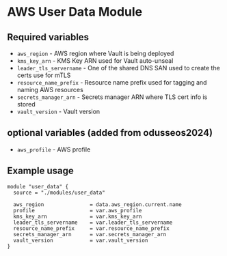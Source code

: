 # AWS User Data Module

## Required variables

* `aws_region` - AWS region where Vault is being deployed
* `kms_key_arn` - KMS Key ARN used for Vault auto-unseal
* `leader_tls_servername` - One of the shared DNS SAN used to create the certs use for mTLS
* `resource_name_prefix` - Resource name prefix used for tagging and naming AWS resources
* `secrets_manager_arn` - Secrets manager ARN where TLS cert info is stored
* `vault_version` - Vault version

## optional variables (added from odusseos2024)

* `aws_profile` - AWS profile

## Example usage

```hcl
module "user_data" {
  source = "./modules/user_data"

  aws_region               = data.aws_region.current.name
  profile                  = var.aws_profile
  kms_key_arn              = var.kms_key_arn
  leader_tls_servername    = var.leader_tls_servername
  resource_name_prefix     = var.resource_name_prefix
  secrets_manager_arn      = var.secrets_manager_arn
  vault_version            = var.vault_version
}
```
